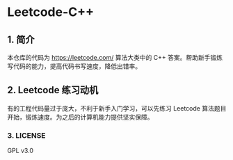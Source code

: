 # Leetcode-C++

## 1.  简介

本仓库的代码为  https://leetcode.com/  算法大类中的 C++ 答案。帮助新手锻炼写代码的能力，提高代码书写速度，降低出错率。

## 2. Leetcode 练习动机

有的工程代码量过于庞大，不利于新手入门学习，可以先练习 Leetcode 算法题目开始，锻炼速度。为之后的计算机能力提供坚实保障。

### 3. LICENSE

GPL v3.0


